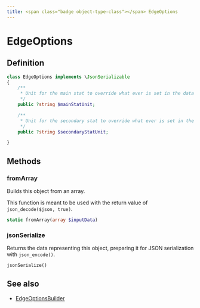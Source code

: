 ```yaml
---
title: <span class="badge object-type-class"></span> EdgeOptions
---
```

# <span class="badge object-type-class"></span> EdgeOptions

## Definition

```php
class EdgeOptions implements \JsonSerializable
{
    /**
     * Unit for the main stat to override what ever is set in the data frame.
     */
    public ?string $mainStatUnit;

    /**
     * Unit for the secondary stat to override what ever is set in the data frame.
     */
    public ?string $secondaryStatUnit;

}
```
## Methods

### <span class="badge object-method"></span> fromArray

Builds this object from an array.

This function is meant to be used with the return value of `json_decode($json, true)`.

```php
static fromArray(array $inputData)
```

### <span class="badge object-method"></span> jsonSerialize

Returns the data representing this object, preparing it for JSON serialization with `json_encode()`.

```php
jsonSerialize()
```

## See also

 * <span class="badge builder"></span> [EdgeOptionsBuilder](./builder-EdgeOptionsBuilder.md)
